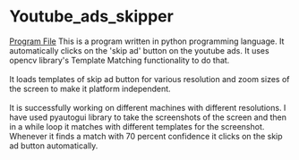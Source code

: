 # Youtube_ads_skipper
<a href="https://github.com/RishavMishraRM/Youtube_ads_skipper/blob/main/prod.py">Program File</a>
<a href="https://github.com/1993jayant/youtube_adskipper/blob/master/README.md"></a>
This is a program written in python programming language. It automatically clicks on the 'skip ad' button on the youtube ads. It uses opencv library's Template Matching functionality to do that.<br><br>
It loads templates of skip ad button for various resolution and zoom sizes of the screen to make it platform independent.<br><br>
It is successfully working on different machines with different resolutions.
I have used pyautogui library to take the screenshots of the screen and then in a while loop it matches with different templates for the screenshot. Whenever it finds a match with 70 percent confidence it clicks on the skip ad button automatically.
